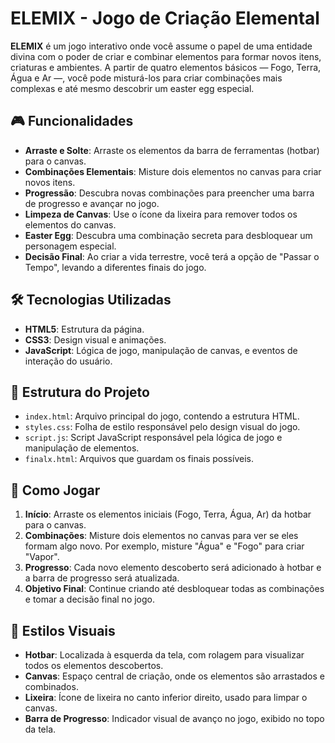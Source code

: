 # ELEMIX - Jogo de Criação Elemental

**ELEMIX** é um jogo interativo onde você assume o papel de uma entidade divina com o poder de criar e combinar elementos para formar novos itens, criaturas e ambientes. A partir de quatro elementos básicos — Fogo, Terra, Água e Ar —, você pode misturá-los para criar combinações mais complexas e até mesmo descobrir um easter egg especial.

## 🎮 Funcionalidades

- **Arraste e Solte**: Arraste os elementos da barra de ferramentas (hotbar) para o canvas.
- **Combinações Elementais**: Misture dois elementos no canvas para criar novos itens.
- **Progressão**: Descubra novas combinações para preencher uma barra de progresso e avançar no jogo.
- **Limpeza de Canvas**: Use o ícone da lixeira para remover todos os elementos do canvas.
- **Easter Egg**: Descubra uma combinação secreta para desbloquear um personagem especial.
- **Decisão Final**: Ao criar a vida terrestre, você terá a opção de "Passar o Tempo", levando a diferentes finais do jogo.

## 🛠 Tecnologias Utilizadas

- **HTML5**: Estrutura da página.
- **CSS3**: Design visual e animações.
- **JavaScript**: Lógica de jogo, manipulação de canvas, e eventos de interação do usuário.

## 📂 Estrutura do Projeto

- `index.html`: Arquivo principal do jogo, contendo a estrutura HTML.
- `styles.css`: Folha de estilo responsável pelo design visual do jogo.
- `script.js`: Script JavaScript responsável pela lógica de jogo e manipulação de elementos.
- `finalx.html`: Arquivos que guardam os finais possíveis.

## 🚀 Como Jogar

1. **Início**: Arraste os elementos iniciais (Fogo, Terra, Água, Ar) da hotbar para o canvas.
2. **Combinações**: Misture dois elementos no canvas para ver se eles formam algo novo. Por exemplo, misture "Água" e "Fogo" para criar "Vapor".
3. **Progresso**: Cada novo elemento descoberto será adicionado à hotbar e a barra de progresso será atualizada.
4. **Objetivo Final**: Continue criando até desbloquear todas as combinações e tomar a decisão final no jogo.

## 🎨 Estilos Visuais

- **Hotbar**: Localizada à esquerda da tela, com rolagem para visualizar todos os elementos descobertos.
- **Canvas**: Espaço central de criação, onde os elementos são arrastados e combinados.
- **Lixeira**: Ícone de lixeira no canto inferior direito, usado para limpar o canvas.
- **Barra de Progresso**: Indicador visual de avanço no jogo, exibido no topo da tela.